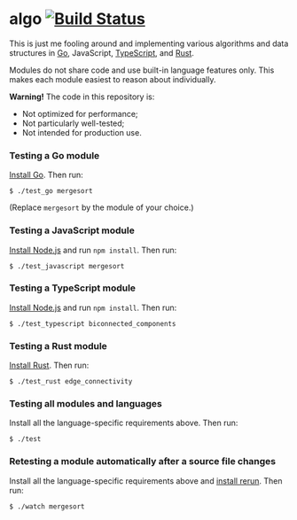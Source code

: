 # algo [![Build Status](https://travis-ci.org/peferron/algo.svg?branch=master)](https://travis-ci.org/peferron/algo)

This is just me fooling around and implementing various algorithms and data structures in [Go](http://golang.org), JavaScript, [TypeScript](http://www.typescriptlang.org), and [Rust](http://www.rust-lang.org).

Modules do not share code and use built-in language features only. This makes each module easiest to reason about individually.

**Warning!** The code in this repository is:

- Not optimized for performance;
- Not particularly well-tested;
- Not intended for production use.

### Testing a Go module

[Install Go](http://golang.org/doc/install). Then run:

```shell
$ ./test_go mergesort
```

(Replace `mergesort` by the module of your choice.)

### Testing a JavaScript module

[Install Node.js](http://nodejs.org) and run `npm install`. Then run:

```shell
$ ./test_javascript mergesort
```

### Testing a TypeScript module

[Install Node.js](http://nodejs.org) and run `npm install`. Then run:

```shell
$ ./test_typescript biconnected_components
```

### Testing a Rust module

[Install Rust](http://www.rust-lang.org). Then run:

```shell
$ ./test_rust edge_connectivity
```

### Testing all modules and languages

Install all the language-specific requirements above. Then run:

```shell
$ ./test
```

### Retesting a module automatically after a source file changes

Install all the language-specific requirements above and [install rerun](https://github.com/alexch/rerun). Then run:

```shell
$ ./watch mergesort
```
